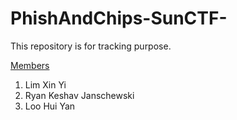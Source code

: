 # PhishAndChips-SunCTF-
This repository is for tracking purpose.

<u>Members</u>
1. Lim Xin Yi
2. Ryan Keshav Janschewski
3. Loo Hui Yan
